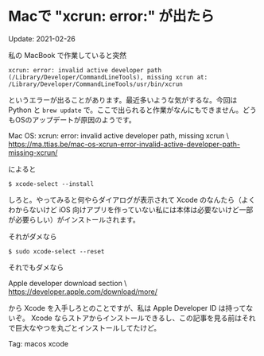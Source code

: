 Macで "xcrun: error:" が出たら
=====

Update: 2021-02-26


私の MacBook で作業していると突然

```
xcrun: error: invalid active developer path (/Library/Developer/CommandLineTools), missing xcrun at: /Library/Developer/CommandLineTools/usr/bin/xcrun
```

というエラーが出ることがあります。最近多いような気がするな。今回は Python と ``brew update`` で。ここで出られると作業がなんにもできません。どうもOSのアップデートが原因のようです。

Mac OS: xcrun: error: invalid active developer path, missing xcrun \\
https://ma.ttias.be/mac-os-xcrun-error-invalid-active-developer-path-missing-xcrun/

によると

```
$ xcode-select --install
```

しろと。やってみると何やらダイアログが表示されて Xcode のなんたら（よくわからないけど iOS 向けアプリを作っていない私には本体は必要ないけど一部が必要らしい）がインストールされます。

それがダメなら

```
$ sudo xcode-select --reset
```

それでもダメなら

Apple developer download section \\
https://developer.apple.com/download/more/

から Xcode を入手しろとのことですが、私は Apple Developer ID は持ってないぞ。
Xcode ならストアからインストールできるし、この記事を見る前はそれで巨大なやつを丸ごとインストールしてたけど。

Tag: macos xcode



